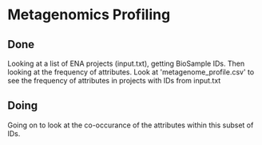 # Metagenomics Profiling

## Done
Looking at a list of ENA projects (input.txt), getting BioSample IDs. Then looking at the frequency of attributes.
Look at 'metagenome_profile.csv' to see the frequency of attributes in projects with IDs from input.txt

## Doing
Going on to look at the co-occurance of the attributes within this subset of IDs.
